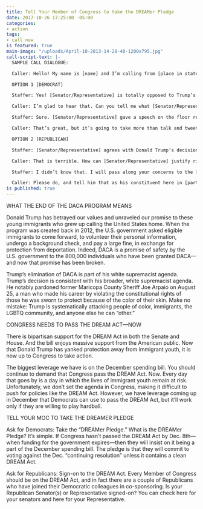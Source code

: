 ```yaml
---
title: Tell Your Member of Congress to take the DREAMer Pledge
date: 2017-10-26 17:25:00 -05:00
categories:
- action
tags:
- call now
is featured: true
main-image: "/uploads/April-10-2013-14-28-40-1200x795.jpg"
call-script-text: |-
  SAMPLE CALL DIALOGUE:

  Caller: Hello! My name is [name] and I’m calling from [place in state]. Could you please tell me what the [Senator/Representative]’s position is on Trump’s announcement that he is ending the DACA program to provide relief from deportation for 800,000 DREAMers who came to the United States as children?

  OPTION 1 [DEMOCRAT]

  Staffer: Yes! [Senator/Representative] is totally opposed to Trump’s decision to end DACA.

  Caller: I’m glad to hear that. Can you tell me what [Senator/Representative] has done so far to speak out about this?

  Staffer: Sure. [Senator/Representative] gave a speech on the floor recently that talked about the importance of DACA for immigrants and for our state’s economy. And yesterday she did an epic tweet storm.

  Caller: That’s great, but it’s going to take more than talk and tweet storms to keep 800,000 DACA recipients from falling into Trump’s deportation machine. Will the [Senator/Representative] take the “DREAMer Pledge”? The DREAMer Pledge is a commitment to do everything he/she can to pass the DREAM Act as soon as possible, but if it hasn’t passed by December that they will insist that it be included in the December government spending bill.

  OPTION 2 [REPUBLICAN]

  Staffer: [Senator/Representative] agrees with Donald Trump’s decision to end DACA.

  Caller: That is terrible. How can [Senator/Representative] justify ripping 800,000 DREAMers from their homes? Some of them arrived in the United States when they were so young, they have no other country to call home. Did you know that there are [X] DACA recipients in [State] alone, and each year they contribute [Y] in State and local taxes?

  Staffer: I didn’t know that. I will pass along your concerns to the [Senator/Representative].

  Caller: Please do, and tell him that as his constituent here in [part of State], I expect [Senator/Representative] to get on the right side of history with this issue and cosponsor the bipartisan DREAM Act. It is inhumane to tear away young people who are American in every way except on paper—and our economy would take a huge hit if they are forced to leave their jobs.
is published: true
---
```


WHAT THE END OF THE DACA PROGRAM MEANS

Donald Trump has betrayed our values and unraveled our promise to these young immigrants who grew up calling the United States home. When the program was created back in 2012, the U.S. government asked eligible immigrants to come forward, to volunteer their personal information, undergo a background check, and pay a large fine, in exchange for protection from deportation. Indeed, DACA is a promise of safety by the U.S. government to the 800,000 individuals who have been granted DACA—and now that promise has been broken.

Trump’s elimination of DACA is part of his white supremacist agenda. Trump’s decision is consistent with his broader, white supremacist agenda. He notably pardoned former Maricopa County Sheriff Joe Arpaio on August 25, a man who made his career by violating the constitutional rights of those he was sworn to protect because of the color of their skin. Make no mistake: Trump is systematically attacking people of color, immigrants, the LGBTQ community, and anyone else he can “other.”

CONGRESS NEEDS TO PASS THE DREAM ACT—NOW

There is bipartisan support for the DREAM Act in both the Senate and House. And the bill enjoys massive support from the American public. Now that Donald Trump has yanked protection away from immigrant youth, it is now up to Congress to take action.

The biggest leverage we have is on the December spending bill. You should continue to demand that Congress pass the DREAM Act. Now. Every day that goes by is a day in which the lives of immigrant youth remain at risk. Unfortunately, we don’t set the agenda in Congress, making it difficult to push for policies like the DREAM Act. However, we have leverage coming up in December that Democrats can use to pass the DREAM Act, but it’ll work only if they are willing to play hardball.

TELL YOUR MOC TO TAKE THE DREAMER PLEDGE

Ask for Democrats: Take the “DREAMer Pledge.” What is the DREAMer Pledge? It’s simple. If Congress hasn’t passed the DREAM Act by Dec. 8th—when funding for the government expires—then they will insist on it being a part of the December spending bill. The pledge is that they will commit to voting against the Dec. “continuing resolution” unless it contains a clean DREAM Act.

Ask for Republicans: Sign-on to the DREAM Act. Every Member of Congress should be on the DREAM Act, and in fact there are a couple of Republicans who have joined their Democratic colleagues in co-sponsoring. Is your Republican Senator(s) or Representative signed-on? You can check here for your senators and here for your Representative.